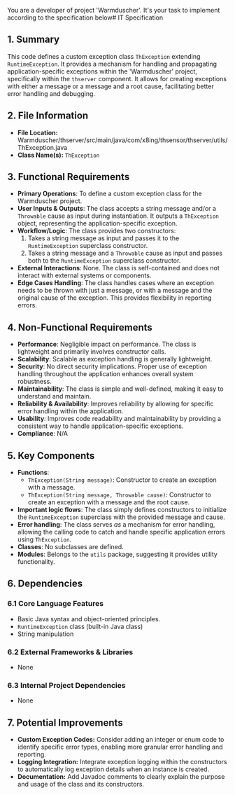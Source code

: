 You are a developer of project 'Warmduscher'. It's your task to implement according to the specification below# IT Specification

## 1. Summary
This code defines a custom exception class `ThException` extending `RuntimeException`. It provides a mechanism for handling and propagating application-specific exceptions within the 'Warmduscher' project, specifically within the `thserver` component. It allows for creating exceptions with either a message or a message and a root cause, facilitating better error handling and debugging.

## 2. File Information
- **File Location:** Warmduscher/thserver/src/main/java/com/x8ing/thsensor/thserver/utils/ThException.java
- **Class Name(s):** `ThException`

## 3. Functional Requirements
- **Primary Operations**: To define a custom exception class for the Warmduscher project.
- **User Inputs & Outputs**:  The class accepts a string message and/or a `Throwable` cause as input during instantiation. It outputs a `ThException` object, representing the application-specific exception.
- **Workflow/Logic**: The class provides two constructors:
    1.  Takes a string message as input and passes it to the `RuntimeException` superclass constructor.
    2.  Takes a string message and a `Throwable` cause as input and passes both to the `RuntimeException` superclass constructor.
- **External Interactions**: None. The class is self-contained and does not interact with external systems or components.
- **Edge Cases Handling**:  The class handles cases where an exception needs to be thrown with just a message, or with a message and the original cause of the exception. This provides flexibility in reporting errors.

## 4. Non-Functional Requirements
- **Performance**: Negligible impact on performance. The class is lightweight and primarily involves constructor calls.
- **Scalability**:  Scalable as exception handling is generally lightweight.
- **Security**: No direct security implications. Proper use of exception handling throughout the application enhances overall system robustness.
- **Maintainability**: The class is simple and well-defined, making it easy to understand and maintain.
- **Reliability & Availability**: Improves reliability by allowing for specific error handling within the application.
- **Usability**: Improves code readability and maintainability by providing a consistent way to handle application-specific exceptions.
- **Compliance**: N/A

## 5. Key Components
- **Functions**:
    - `ThException(String message)`: Constructor to create an exception with a message.
    - `ThException(String message, Throwable cause)`: Constructor to create an exception with a message and the root cause.
- **Important logic flows**: The class simply defines constructors to initialize the `RuntimeException` superclass with the provided message and cause.
- **Error handling**: The class serves *as* a mechanism for error handling, allowing the calling code to catch and handle specific application errors using `ThException`.
- **Classes**:  No subclasses are defined.
- **Modules**: Belongs to the `utils` package, suggesting it provides utility functionality.

## 6. Dependencies

### 6.1 Core Language Features
- Basic Java syntax and object-oriented principles.
- `RuntimeException` class (built-in Java class)
- String manipulation

### 6.2 External Frameworks & Libraries
- None

### 6.3 Internal Project Dependencies
- None

## 7. Potential Improvements
- **Custom Exception Codes:** Consider adding an integer or enum code to identify specific error types, enabling more granular error handling and reporting.
- **Logging Integration:**  Integrate exception logging within the constructors to automatically log exception details when an instance is created.
- **Documentation:** Add Javadoc comments to clearly explain the purpose and usage of the class and its constructors.